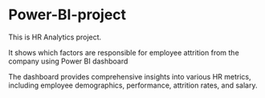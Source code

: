 # Power-BI-project
This is HR Analytics project.

It shows which factors are responsible for employee attrition from the company using
Power BI dashboard

The dashboard provides comprehensive insights into various HR metrics, including employee demographics, performance, 
attrition rates, and salary.
